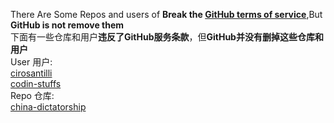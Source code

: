 There Are Some Repos and users of **Break the [GitHub terms of service](https://docs.github.com/zh/site-policy/github-terms/github-terms-of-service)**,But **GitHub is not remove them**  
下面有一些仓库和用户**违反了GitHub服务条款**，但**GitHub并没有删掉这些仓库和用户**  
User 用户:  
[cirosantilli](cirosantilli)  
[codin-stuffs](codin-stuffs)  
Repo 仓库:  
[china-dictatorship](cirosantilli/china-dictatorship)  
